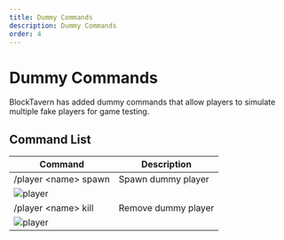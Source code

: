 ```yaml
---
title: Dummy Commands
description: Dummy Commands
order: 4
---
```



# Dummy Commands

BlockTavern has added dummy commands that allow players to simulate multiple fake players for game testing.

## Command List

| Command | Description |
| --- | --- |
| /player \<name\> spawn | Spawn dummy player |
| ![player](/assets/GameplayGuide/dummy-command/dummy-command01.png) |  |
| /player \<name\> kill | Remove dummy player |
| ![player](/assets/GameplayGuide/dummy-command/dummy-command02.png) |  |


<Contributors />

<GitHistoryInformation />